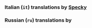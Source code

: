 ### Italian (`it`) translations by [Specky](https://github.com/SpeckyYT)
### Russian (`ru`) translations by []()